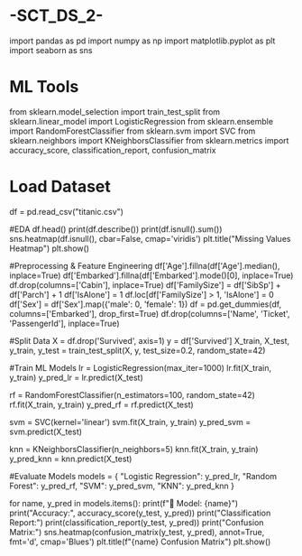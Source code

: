 # -SCT_DS_2-

import pandas as pd
import numpy as np
import matplotlib.pyplot as plt
import seaborn as sns

# ML Tools
from sklearn.model_selection import train_test_split
from sklearn.linear_model import LogisticRegression
from sklearn.ensemble import RandomForestClassifier
from sklearn.svm import SVC
from sklearn.neighbors import KNeighborsClassifier
from sklearn.metrics import accuracy_score, classification_report, confusion_matrix

# Load Dataset
df = pd.read_csv("titanic.csv")

#EDA
df.head()
print(df.describe())
print(df.isnull().sum())
sns.heatmap(df.isnull(), cbar=False, cmap='viridis')
plt.title("Missing Values Heatmap")
plt.show()

#Preprocessing & Feature Engineering
df['Age'].fillna(df['Age'].median(), inplace=True)
df['Embarked'].fillna(df['Embarked'].mode()[0], inplace=True)
df.drop(columns=['Cabin'], inplace=True)
df['FamilySize'] = df['SibSp'] + df['Parch'] + 1
df['IsAlone'] = 1
df.loc[df['FamilySize'] > 1, 'IsAlone'] = 0
df['Sex'] = df['Sex'].map({'male': 0, 'female': 1})
df = pd.get_dummies(df, columns=['Embarked'], drop_first=True)
df.drop(columns=['Name', 'Ticket', 'PassengerId'], inplace=True)


#Split Data
X = df.drop('Survived', axis=1)
y = df['Survived']
X_train, X_test, y_train, y_test = train_test_split(X, y, test_size=0.2, random_state=42)

#Train ML Models
lr = LogisticRegression(max_iter=1000)
lr.fit(X_train, y_train)
y_pred_lr = lr.predict(X_test)

rf = RandomForestClassifier(n_estimators=100, random_state=42)
rf.fit(X_train, y_train)
y_pred_rf = rf.predict(X_test)

svm = SVC(kernel='linear')
svm.fit(X_train, y_train)
y_pred_svm = svm.predict(X_test)

knn = KNeighborsClassifier(n_neighbors=5)
knn.fit(X_train, y_train)
y_pred_knn = knn.predict(X_test)

#Evaluate Models
models = {
    "Logistic Regression": y_pred_lr,
    "Random Forest": y_pred_rf,
    "SVM": y_pred_svm,
    "KNN": y_pred_knn
}

for name, y_pred in models.items():
    print(f"🔸 Model: {name}")
    print("Accuracy:", accuracy_score(y_test, y_pred))
    print("Classification Report:")
    print(classification_report(y_test, y_pred))
    print("Confusion Matrix:")
    sns.heatmap(confusion_matrix(y_test, y_pred), annot=True, fmt='d', cmap='Blues')
    plt.title(f"{name} Confusion Matrix")
    plt.show()
